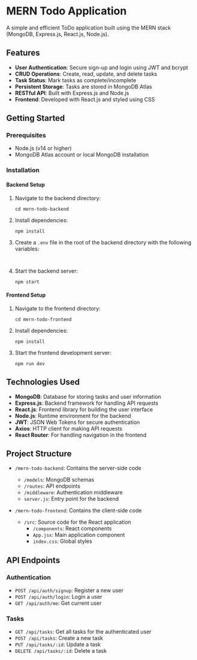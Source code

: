 # MERN Todo Application

A simple and efficient ToDo application built using the MERN stack (MongoDB, Express.js, React.js, Node.js).

## Features

- **User Authentication**: Secure sign-up and login using JWT and bcrypt
- **CRUD Operations**: Create, read, update, and delete tasks
- **Task Status**: Mark tasks as complete/incomplete
- **Persistent Storage**: Tasks are stored in MongoDB Atlas
- **RESTful API**: Built with Express.js and Node.js
- **Frontend**: Developed with React.js and styled using CSS


## Getting Started

### Prerequisites

- Node.js (v14 or higher)
- MongoDB Atlas account or local MongoDB installation

### Installation

#### Backend Setup

1. Navigate to the backend directory:
   ```
   cd mern-todo-backend
   ```

2. Install dependencies:
   ```
   npm install
   ```

3. Create a `.env` file in the root of the backend directory with the following variables:
   ```


4. Start the backend server:
   ```
   npm start
   ```

#### Frontend Setup

1. Navigate to the frontend directory:
   ```
   cd mern-todo-frontend
   ```

2. Install dependencies:
   ```
   npm install
   ```

3. Start the frontend development server:
   ```
   npm run dev
   ```

## Technologies Used

- **MongoDB**: Database for storing tasks and user information
- **Express.js**: Backend framework for handling API requests
- **React.js**: Frontend library for building the user interface
- **Node.js**: Runtime environment for the backend
- **JWT**: JSON Web Tokens for secure authentication
- **Axios**: HTTP client for making API requests
- **React Router**: For handling navigation in the frontend

## Project Structure

- `/mern-todo-backend`: Contains the server-side code
  - `/models`: MongoDB schemas
  - `/routes`: API endpoints
  - `/middleware`: Authentication middleware
  - `server.js`: Entry point for the backend

- `/mern-todo-frontend`: Contains the client-side code
  - `/src`: Source code for the React application
    - `/components`: React components
    - `App.jsx`: Main application component
    - `index.css`: Global styles

## API Endpoints

### Authentication
- `POST /api/auth/signup`: Register a new user
- `POST /api/auth/login`: Login a user
- `GET /api/auth/me`: Get current user

### Tasks
- `GET /api/tasks`: Get all tasks for the authenticated user
- `POST /api/tasks`: Create a new task
- `PUT /api/tasks/:id`: Update a task
- `DELETE /api/tasks/:id`: Delete a task